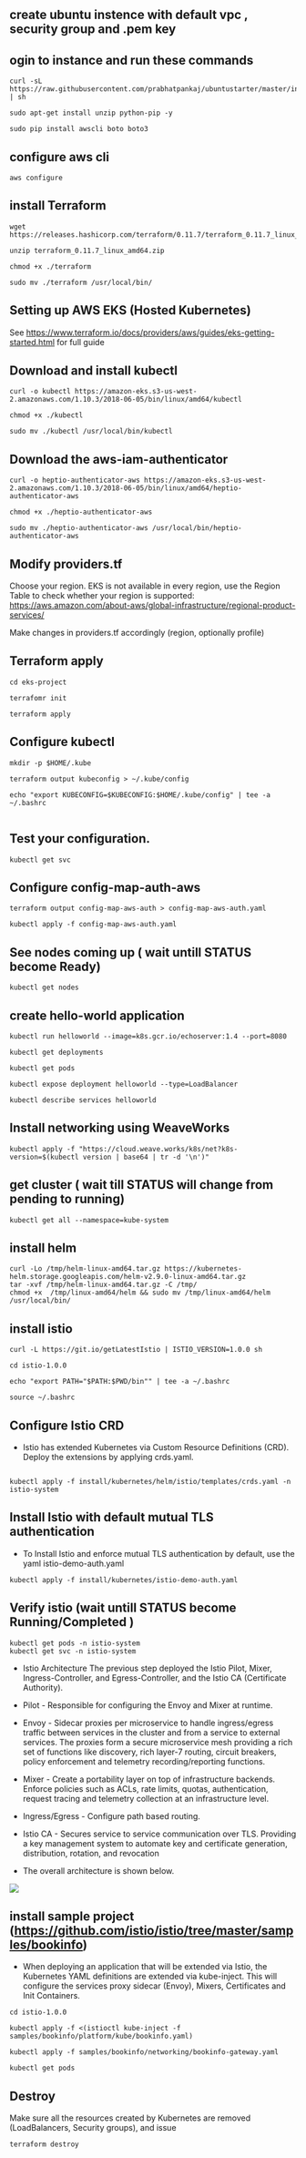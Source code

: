 ## create ubuntu instence with default vpc , security group and .pem key

## ogin to instance and run these commands 

```
curl -sL https://raw.githubusercontent.com/prabhatpankaj/ubuntustarter/master/initial.sh | sh

sudo apt-get install unzip python-pip -y

sudo pip install awscli boto boto3

```
## configure aws cli

```
aws configure
```
## install Terraform
```
wget https://releases.hashicorp.com/terraform/0.11.7/terraform_0.11.7_linux_amd64.zip

unzip terraform_0.11.7_linux_amd64.zip

chmod +x ./terraform

sudo mv ./terraform /usr/local/bin/

```

## Setting up AWS EKS (Hosted Kubernetes)

See https://www.terraform.io/docs/providers/aws/guides/eks-getting-started.html for full guide


## Download and install kubectl
```
curl -o kubectl https://amazon-eks.s3-us-west-2.amazonaws.com/1.10.3/2018-06-05/bin/linux/amd64/kubectl

chmod +x ./kubectl

sudo mv ./kubectl /usr/local/bin/kubectl

```

## Download the aws-iam-authenticator
```
curl -o heptio-authenticator-aws https://amazon-eks.s3-us-west-2.amazonaws.com/1.10.3/2018-06-05/bin/linux/amd64/heptio-authenticator-aws

chmod +x ./heptio-authenticator-aws

sudo mv ./heptio-authenticator-aws /usr/local/bin/heptio-authenticator-aws

```

## Modify providers.tf

Choose your region. EKS is not available in every region, use the Region Table to check whether your region is supported: https://aws.amazon.com/about-aws/global-infrastructure/regional-product-services/

Make changes in providers.tf accordingly (region, optionally profile)

## Terraform apply
```
cd eks-project

terrafomr init

terraform apply
```

## Configure kubectl
```
mkdir -p $HOME/.kube

terraform output kubeconfig > ~/.kube/config

echo "export KUBECONFIG=$KUBECONFIG:$HOME/.kube/config" | tee -a ~/.bashrc


```

## Test your configuration.
```
kubectl get svc

```

## Configure config-map-auth-aws
```
terraform output config-map-aws-auth > config-map-aws-auth.yaml

kubectl apply -f config-map-aws-auth.yaml
```

## See nodes coming up ( wait untill STATUS become Ready)
```
kubectl get nodes
```
## create hello-world application
```
kubectl run helloworld --image=k8s.gcr.io/echoserver:1.4 --port=8080

kubectl get deployments

kubectl get pods

kubectl expose deployment helloworld --type=LoadBalancer

kubectl describe services helloworld

```

## Install networking using WeaveWorks

```
kubectl apply -f "https://cloud.weave.works/k8s/net?k8s-version=$(kubectl version | base64 | tr -d '\n')"

```
## get cluster ( wait till STATUS will change from pending to running)

```
kubectl get all --namespace=kube-system

```
## install helm
```
curl -Lo /tmp/helm-linux-amd64.tar.gz https://kubernetes-helm.storage.googleapis.com/helm-v2.9.0-linux-amd64.tar.gz
tar -xvf /tmp/helm-linux-amd64.tar.gz -C /tmp/
chmod +x  /tmp/linux-amd64/helm && sudo mv /tmp/linux-amd64/helm /usr/local/bin/

```
## install istio 

```
curl -L https://git.io/getLatestIstio | ISTIO_VERSION=1.0.0 sh 

cd istio-1.0.0

echo "export PATH="$PATH:$PWD/bin"" | tee -a ~/.bashrc

source ~/.bashrc

```
## Configure Istio CRD
* Istio has extended Kubernetes via Custom Resource Definitions (CRD). Deploy the extensions by applying crds.yaml.

```

kubectl apply -f install/kubernetes/helm/istio/templates/crds.yaml -n istio-system

```
## Install Istio with default mutual TLS authentication
* To Install Istio and enforce mutual TLS authentication by default, use the yaml istio-demo-auth.yaml

```
kubectl apply -f install/kubernetes/istio-demo-auth.yaml

```
## Verify istio (wait untill STATUS become Running/Completed )
```
kubectl get pods -n istio-system
kubectl get svc -n istio-system

```

* Istio Architecture
The previous step deployed the Istio Pilot, Mixer, Ingress-Controller, and Egress-Controller, and the Istio CA (Certificate Authority).

* Pilot - 
Responsible for configuring the Envoy and Mixer at runtime.

* Envoy - 
Sidecar proxies per microservice to handle ingress/egress traffic between services in the cluster and from a service to external services. The proxies form a secure microservice mesh providing a rich set of functions like discovery, rich layer-7 routing, circuit breakers, policy enforcement and telemetry recording/reporting functions.

* Mixer - 
Create a portability layer on top of infrastructure backends. Enforce policies such as ACLs, rate limits, quotas, authentication, request tracing and telemetry collection at an infrastructure level.

* Ingress/Egress - 
Configure path based routing.

* Istio CA - 
Secures service to service communication over TLS. Providing a key management system to automate key and certificate generation, distribution, rotation, and revocation

* The overall architecture is shown below.

![](/images/istio-arch.png)

## install sample project (https://github.com/istio/istio/tree/master/samples/bookinfo)

* When deploying an application that will be extended via Istio, the Kubernetes YAML definitions are extended via kube-inject. This will configure the services proxy sidecar (Envoy), Mixers, Certificates and Init Containers.
```
cd istio-1.0.0

kubectl apply -f <(istioctl kube-inject -f samples/bookinfo/platform/kube/bookinfo.yaml)

kubectl apply -f samples/bookinfo/networking/bookinfo-gateway.yaml

kubectl get pods
```

## Destroy
Make sure all the resources created by Kubernetes are removed (LoadBalancers, Security groups), and issue

```
terraform destroy
```